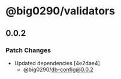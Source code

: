 # @big0290/validators

## 0.0.2

### Patch Changes

- Updated dependencies [4e2dae4]
  - @big0290/db-config@0.0.2
